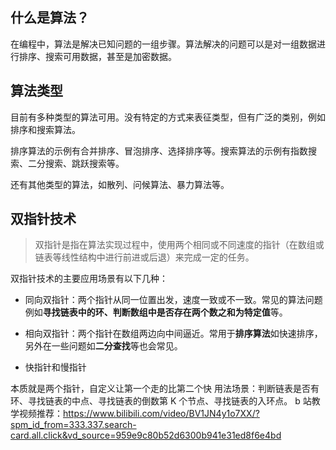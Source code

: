 ## 什么是算法？

在编程中，算法是解决已知问题的一组步骤。算法解决的问题可以是对一组数据进行排序、搜索可用数据，甚至是加密数据。

## 算法类型

目前有多种类型的算法可用。没有特定的方式来表征类型，但有广泛的类别，例如排序和搜索算法。

排序算法的示例有合并排序、冒泡排序、选择排序等。搜索算法的示例有指数搜索、二分搜索、跳跃搜索等。

还有其他类型的算法，如散列、问候算法、暴力算法等。

## 双指针技术

> 双指针是指在算法实现过程中，使用两个相同或不同速度的指针（在数组或链表等线性结构中进行前进或后退）来完成一定的任务。

双指针技术的主要应用场景有以下几种：

- 同向双指针：两个指针从同一位置出发，速度一致或不一致。常见的算法问题例如**寻找链表中的环、判断数组中是否存在两个数之和为特定值**等。

- 相向双指针：两个指针在数组两边向中间逼近。常用于**排序算法**如快速排序，另外在一些问题如**二分查找**等也会常见。

- 快指针和慢指针

本质就是两个指针，自定义让第一个走的比第二个快
用法场景：判断链表是否有环、寻找链表的中点、寻找链表的倒数第 K 个节点、寻找链表的入环点。
b 站教学视频推荐：https://www.bilibili.com/video/BV1JN4y1o7XX/?spm_id_from=333.337.search-card.all.click&vd_source=959e9c80b52d6300b941e31ed8f6e4bd
